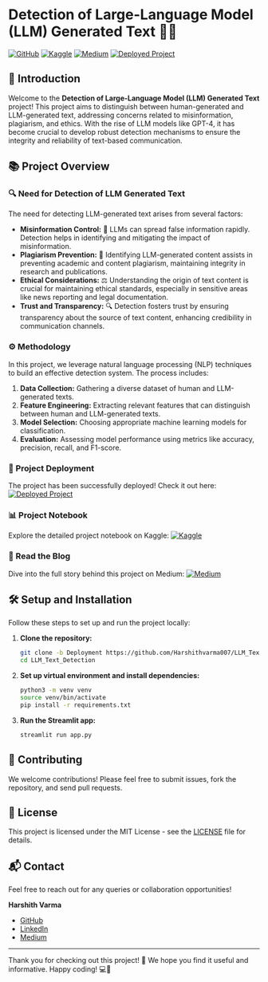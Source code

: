 # Detection of Large-Language Model (LLM) Generated Text 📝🤖

[![GitHub](https://img.icons8.com/material-outlined/24/000000/github.png)](https://github.com/Harshithvarma007/LLM_Text_Detection)
[![Kaggle](https://upload.wikimedia.org/wikipedia/commons/7/7c/Kaggle_logo.png)](https://www.kaggle.com/code/harshithvarma007/llm-text-detection-99-47-accuracy)
[![Medium](https://img.icons8.com/ios-filled/24/000000/medium-monogram.png)](https://medium.com/@harshith007varma007/end-to-end-machine-learning-project-part-i-c29c2b982055)
[![Deployed Project](https://img.icons8.com/ios-filled/24/000000/link.png)](http://54.196.163.140:8501/)




## 🌟 Introduction

Welcome to the **Detection of Large-Language Model (LLM) Generated Text** project! This project aims to distinguish between human-generated and LLM-generated text, addressing concerns related to misinformation, plagiarism, and ethics. With the rise of LLM models like GPT-4, it has become crucial to develop robust detection mechanisms to ensure the integrity and reliability of text-based communication.

## 📚 Project Overview

### 🔍 Need for Detection of LLM Generated Text
The need for detecting LLM-generated text arises from several factors:
- **Misinformation Control:** 🚫 LLMs can spread false information rapidly. Detection helps in identifying and mitigating the impact of misinformation.
- **Plagiarism Prevention:** 📝 Identifying LLM-generated content assists in preventing academic and content plagiarism, maintaining integrity in research and publications.
- **Ethical Considerations:** ⚖️ Understanding the origin of text content is crucial for maintaining ethical standards, especially in sensitive areas like news reporting and legal documentation.
- **Trust and Transparency:** 🔍 Detection fosters trust by ensuring transparency about the source of text content, enhancing credibility in communication channels.

### ⚙️ Methodology
In this project, we leverage natural language processing (NLP) techniques to build an effective detection system. The process includes:
1. **Data Collection:** Gathering a diverse dataset of human and LLM-generated texts.
2. **Feature Engineering:** Extracting relevant features that can distinguish between human and LLM-generated texts.
3. **Model Selection:** Choosing appropriate machine learning models for classification.
4. **Evaluation:** Assessing model performance using metrics like accuracy, precision, recall, and F1-score.

### 🚀 Project Deployment
The project has been successfully deployed! Check it out here:
[![Deployed Project](https://img.icons8.com/ios-filled/24/000000/link.png)](http://54.196.163.140:8501/)

### 📊 Project Notebook
Explore the detailed project notebook on Kaggle:
[![Kaggle](https://img.icons8.com/ios-filled/24/000000/kaggle.png)](https://www.kaggle.com/code/harshithvarma007/llm-text-detection-99-47-accuracy)

### 📖 Read the Blog
Dive into the full story behind this project on Medium:
[![Medium](https://img.icons8.com/ios-filled/24/000000/medium-monogram.png)](https://medium.com/@harshith007varma007/end-to-end-machine-learning-project-part-i-c29c2b982055)

## 🛠️ Setup and Installation

Follow these steps to set up and run the project locally:

1. **Clone the repository:**
    ```sh
    git clone -b Deployment https://github.com/Harshithvarma007/LLM_Text_Detection.git
    cd LLM_Text_Detection
    ```

2. **Set up virtual environment and install dependencies:**
    ```sh
    python3 -m venv venv
    source venv/bin/activate
    pip install -r requirements.txt
    ```

3. **Run the Streamlit app:**
    ```sh
    streamlit run app.py
    ```

## 🤝 Contributing

We welcome contributions! Please feel free to submit issues, fork the repository, and send pull requests.

## 📄 License

This project is licensed under the MIT License - see the [LICENSE](LICENSE) file for details.

## 📬 Contact

Feel free to reach out for any queries or collaboration opportunities!

**Harshith Varma**
- [GitHub](https://github.com/Harshithvarma007)
- [LinkedIn](https://www.linkedin.com/in/harshith-varma-668a7a23b/)
- [Medium](https://medium.com/@harshith007varma007)

---

Thank you for checking out this project! 🙌 We hope you find it useful and informative. Happy coding! 💻🎉
